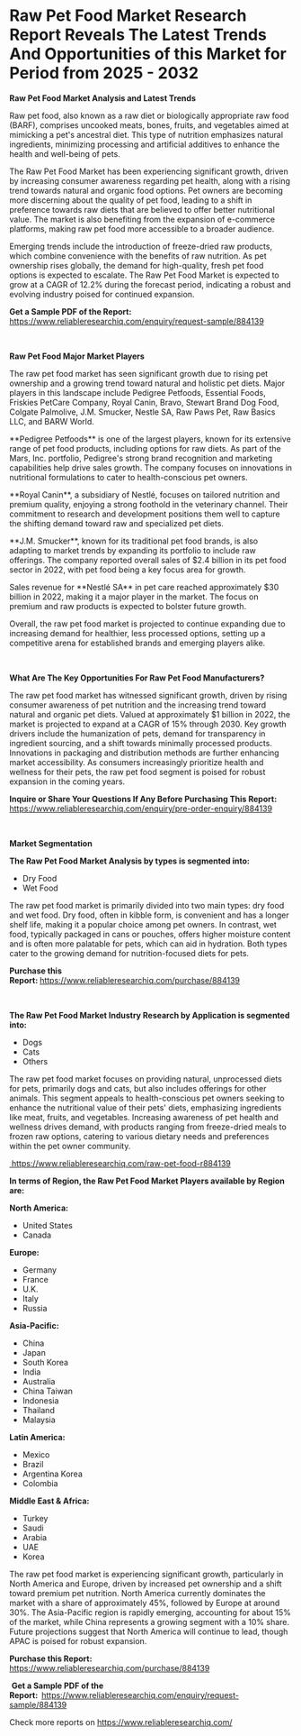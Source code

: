 <p><h1>Raw Pet Food Market Research Report Reveals The Latest Trends And Opportunities of this Market for Period from 2025 - 2032</h1></p><p><strong>Raw Pet Food Market Analysis and Latest Trends</strong></p>
<p><p>Raw pet food, also known as a raw diet or biologically appropriate raw food (BARF), comprises uncooked meats, bones, fruits, and vegetables aimed at mimicking a pet's ancestral diet. This type of nutrition emphasizes natural ingredients, minimizing processing and artificial additives to enhance the health and well-being of pets. </p><p>The Raw Pet Food Market has been experiencing significant growth, driven by increasing consumer awareness regarding pet health, along with a rising trend towards natural and organic food options. Pet owners are becoming more discerning about the quality of pet food, leading to a shift in preference towards raw diets that are believed to offer better nutritional value. The market is also benefiting from the expansion of e-commerce platforms, making raw pet food more accessible to a broader audience.</p><p>Emerging trends include the introduction of freeze-dried raw products, which combine convenience with the benefits of raw nutrition. As pet ownership rises globally, the demand for high-quality, fresh pet food options is expected to escalate. The Raw Pet Food Market is expected to grow at a CAGR of 12.2% during the forecast period, indicating a robust and evolving industry poised for continued expansion.</p></p>
<p><strong>Get a Sample PDF of the Report:&nbsp;</strong> <a href="https://www.reliableresearchiq.com/enquiry/request-sample/884139?utm_campaign=2926&utm_medium=2&utm_source=Github&utm_content=ia&utm_term=04042025&utm_id=raw-pet-food">https://www.reliableresearchiq.com/enquiry/request-sample/884139</a></p>
<p>&nbsp;</p>
<p><strong>Raw Pet Food Major Market Players</strong></p>
<p><p>The raw pet food market has seen significant growth due to rising pet ownership and a growing trend toward natural and holistic pet diets. Major players in this landscape include Pedigree Petfoods, Essential Foods, Friskies PetCare Company, Royal Canin, Bravo, Stewart Brand Dog Food, Colgate Palmolive, J.M. Smucker, Nestle SA, Raw Paws Pet, Raw Basics LLC, and BARW World.</p><p>**Pedigree Petfoods** is one of the largest players, known for its extensive range of pet food products, including options for raw diets. As part of the Mars, Inc. portfolio, Pedigree's strong brand recognition and marketing capabilities help drive sales growth. The company focuses on innovations in nutritional formulations to cater to health-conscious pet owners.</p><p>**Royal Canin**, a subsidiary of Nestlé, focuses on tailored nutrition and premium quality, enjoying a strong foothold in the veterinary channel. Their commitment to research and development positions them well to capture the shifting demand toward raw and specialized pet diets.</p><p>**J.M. Smucker**, known for its traditional pet food brands, is also adapting to market trends by expanding its portfolio to include raw offerings. The company reported overall sales of $2.4 billion in its pet food sector in 2022, with pet food being a key focus area for growth.</p><p>Sales revenue for **Nestlé SA** in pet care reached approximately $30 billion in 2022, making it a major player in the market. The focus on premium and raw products is expected to bolster future growth.</p><p>Overall, the raw pet food market is projected to continue expanding due to increasing demand for healthier, less processed options, setting up a competitive arena for established brands and emerging players alike.</p></p>
<p>&nbsp;</p>
<p><strong>What Are The Key Opportunities For Raw Pet Food Manufacturers?</strong></p>
<p><p>The raw pet food market has witnessed significant growth, driven by rising consumer awareness of pet nutrition and the increasing trend toward natural and organic pet diets. Valued at approximately $1 billion in 2022, the market is projected to expand at a CAGR of 15% through 2030. Key growth drivers include the humanization of pets, demand for transparency in ingredient sourcing, and a shift towards minimally processed products. Innovations in packaging and distribution methods are further enhancing market accessibility. As consumers increasingly prioritize health and wellness for their pets, the raw pet food segment is poised for robust expansion in the coming years.</p></p>
<p><strong>Inquire or Share Your Questions If Any Before Purchasing This Report:</strong> <a href="https://www.reliableresearchiq.com/enquiry/pre-order-enquiry/884139?utm_campaign=2926&utm_medium=2&utm_source=Github&utm_content=ia&utm_term=04042025&utm_id=raw-pet-food">https://www.reliableresearchiq.com/enquiry/pre-order-enquiry/884139</a></p>
<p>&nbsp;</p>
<p><strong>Market Segmentation</strong></p>
<p><strong>The Raw Pet Food Market Analysis by types is segmented into:</strong></p>
<p><ul><li>Dry Food</li><li>Wet Food</li></ul></p>
<p><p>The raw pet food market is primarily divided into two main types: dry food and wet food. Dry food, often in kibble form, is convenient and has a longer shelf life, making it a popular choice among pet owners. In contrast, wet food, typically packaged in cans or pouches, offers higher moisture content and is often more palatable for pets, which can aid in hydration. Both types cater to the growing demand for nutrition-focused diets for pets.</p></p>
<p><strong>Purchase this Report:&nbsp;</strong><a href="https://www.reliableresearchiq.com/purchase/884139?utm_campaign=2926&utm_medium=2&utm_source=Github&utm_content=ia&utm_term=04042025&utm_id=raw-pet-food">https://www.reliableresearchiq.com/purchase/884139</a></p>
<p>&nbsp;</p>
<p><strong>The Raw Pet Food Market Industry Research by Application is segmented into:</strong></p>
<p><ul><li>Dogs</li><li>Cats</li><li>Others</li></ul></p>
<p><p>The raw pet food market focuses on providing natural, unprocessed diets for pets, primarily dogs and cats, but also includes offerings for other animals. This segment appeals to health-conscious pet owners seeking to enhance the nutritional value of their pets' diets, emphasizing ingredients like meat, fruits, and vegetables. Increasing awareness of pet health and wellness drives demand, with products ranging from freeze-dried meals to frozen raw options, catering to various dietary needs and preferences within the pet owner community.</p></p>
<p><a href="https://www.reliableresearchiq.com/raw-pet-food-r884139?utm_campaign=2926&utm_medium=2&utm_source=Github&utm_content=ia&utm_term=04042025&utm_id=raw-pet-food">&nbsp;https://www.reliableresearchiq.com/raw-pet-food-r884139</a></p>
<p><strong>In terms of Region, the Raw Pet Food Market Players available by Region are:</strong></p>
<p>
    <p> <strong> North America: </strong>
        <ul>
            <li>United States</li>
            <li>Canada</li>
        </ul>
        </p> 
    <p> <strong> Europe: </strong>
        <ul>
            <li>Germany</li>
            <li>France</li>
            <li>U.K.</li>
            <li>Italy</li>
            <li>Russia</li>
        </ul>
        </p> 
    <p> <strong> Asia-Pacific: </strong>
        <ul>
            <li>China</li>
            <li>Japan</li>
            <li>South Korea</li>
            <li>India</li>
            <li>Australia</li>
            <li>China Taiwan</li>
            <li>Indonesia</li>
            <li>Thailand</li>
            <li>Malaysia</li>
        </ul>
        </p> 
    <p> <strong> Latin America: </strong>
        <ul>
            <li>Mexico</li>
            <li>Brazil</li>
            <li>Argentina Korea</li>
            <li>Colombia</li>
        </ul>
        </p> 
    <p> <strong> Middle East & Africa: </strong>
        <ul>
            <li>Turkey</li>
            <li>Saudi</li>
            <li>Arabia</li>
            <li>UAE</li>
            <li>Korea</li>
        </ul>
    </p>
    </p>
<p><p>The raw pet food market is experiencing significant growth, particularly in North America and Europe, driven by increased pet ownership and a shift toward premium pet nutrition. North America currently dominates the market with a share of approximately 45%, followed by Europe at around 30%. The Asia-Pacific region is rapidly emerging, accounting for about 15% of the market, while China represents a growing segment with a 10% share. Future projections suggest that North America will continue to lead, though APAC is poised for robust expansion.</p></p>
<p><strong>Purchase this Report: </strong><a href="https://www.reliableresearchiq.com/purchase/884139?utm_campaign=2926&utm_medium=2&utm_source=Github&utm_content=ia&utm_term=04042025&utm_id=raw-pet-food">https://www.reliableresearchiq.com/purchase/884139</a></p>
<p>&nbsp;<strong>Get a Sample PDF of the Report:&nbsp;&nbsp;</strong><a href="https://www.reliableresearchiq.com/enquiry/request-sample/884139?utm_campaign=2926&utm_medium=2&utm_source=Github&utm_content=ia&utm_term=04042025&utm_id=raw-pet-food">https://www.reliableresearchiq.com/enquiry/request-sample/884139</a></p>
<p><strong></strong></p>
<p>Check more reports on <a href="https://www.reliableresearchiq.com/?utm_campaign=2926&utm_medium=2&utm_source=Github&utm_content=ia&utm_term=04042025&utm_id=raw-pet-food">https://www.reliableresearchiq.com/</a></p>